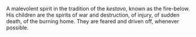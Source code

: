 A malevolent spirit in the tradition of the *kestavo*, known as the fire-below. His children are the spirits of war and destruction, of injury, of sudden death, of the burning home. They are feared and driven off, whenever possible.
